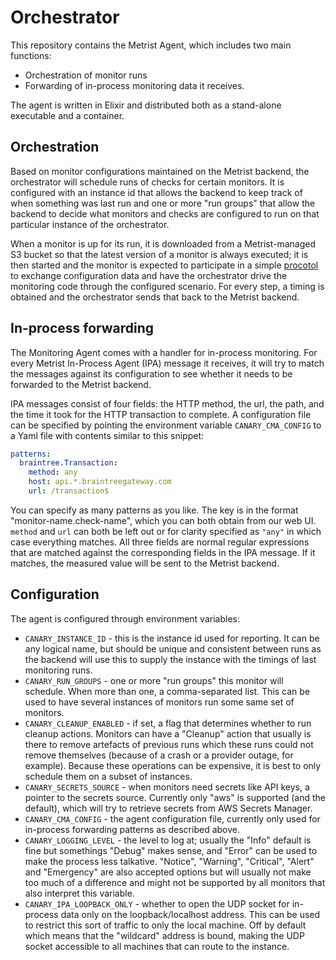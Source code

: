 # Orchestrator

This repository contains the Metrist Agent, which includes two main functions:

* Orchestration of monitor runs
* Forwarding of in-process monitoring data it receives.

The agent is written in Elixir and distributed both as a stand-alone executable and a container.

## Orchestration

Based on monitor configurations maintained on the Metrist backend, the orchestrator will schedule runs
of checks for certain monitors. It is configured with an instance id that allows the backend to keep
track of when something was last run and one or more "run groups" that allow the backend to decide what
monitors and checks are configured to run on that particular instance of the orchestrator.

When a monitor is up for its run, it is downloaded from a Metrist-managed S3 bucket so that the latest version of
a monitor is always executed; it is then started and the monitor is expected to participate in a simple
[procotol](docs/protocol.md) to exchange configuration data and have the orchestrator drive the monitoring code
through the configured scenario. For every step, a timing is obtained and the orchestrator sends that back to
the Metrist backend.

## In-process forwarding

The Monitoring Agent comes with a handler for in-process monitoring. For every Metrist In-Process Agent (IPA) message it receives,
it will try to match the messages against its configuration to see whether it needs to be forwarded to the Metrist backend.

IPA messages consist of four fields: the HTTP method, the url, the path, and the time it took for the HTTP transaction to
complete. A configuration file can be specified by pointing the environment variable `CANARY_CMA_CONFIG` to a Yaml file with
contents similar to this snippet:

```yaml
patterns:
  braintree.Transaction:
    method: any
    host: api.*.braintreegateway.com
    url: /transaction$
```

You can specify as many patterns as you like. The key is in the format "monitor-name.check-name", which you can both obtain
from our web UI. `method` and `url` can both be left out or for clarity specified as `"any"` in which case everything matches. All
three fields are normal regular expressions that are matched against the corresponding fields in the IPA message. If it matches,
the measured value will be sent to the Metrist backend.

## Configuration

The agent is configured through environment variables:

* `CANARY_INSTANCE_ID` - this is the instance id used for reporting. It can be any logical name, but should be unique and consistent between
  runs as the backend will use this to supply the instance with the timings of last monitoring runs.
* `CANARY_RUN_GROUPS` - one or more "run groups" this monitor will schedule. When more than one, a comma-separated list. This can be
  used to have several instances of monitors run some same set of monitors.
* `CANARY_CLEANUP_ENABLED` - if set, a flag that determines whether to run cleanup actions. Monitors can have a "Cleanup" action
  that usually is there to remove artefacts of previous runs which these runs could not remove themselves (because of a crash or
  a provider outage, for example). Because these operations can be expensive, it is best to only schedule them on a subset of instances.
* `CANARY_SECRETS_SOURCE` - when monitors need secrets like API keys, a pointer to the secrets source. Currently only "aws" is
  supported (and the default), which will try to retrieve secrets from AWS Secrets Manager.
* `CANARY_CMA_CONFIG` - the agent configuration file, currently only used for in-process forwarding patterns as described above.
* `CANARY_LOGGING_LEVEL` - the level to log at; usually the "Info" default is fine but somethings "Debug" makes sense, and "Error"
  can be used to make the process less talkative. "Notice", "Warning", "Critical", "Alert" and "Emergency" are also accepted options
  but will usually not make too much of a difference and might not be supported by all monitors that also interpret this variable.
* `CANARY_IPA_LOOPBACK_ONLY` - whether to open the UDP socket for in-process data only on the loopback/localhost address. This can be
  used to restrict this sort of traffic to only the local machine. Off by default which means that the "wildcard" address is bound,
  making the UDP socket accessible to all machines that can route to the instance.
